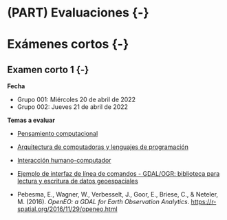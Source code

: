 # (PART) Evaluaciones {-}

# Exámenes cortos {-}

## Examen corto 1 {-}

**Fecha**  
- Grupo 001: Miércoles 20 de abril de 2022  
- Grupo 002: Jueves 21 de abril de 2022

**Temas a evaluar**  

- [Pensamiento computacional](https://gf0604-procesamientodatosgeograficos.github.io/2022-i/pensamiento-computacional.html)
- [Arquitectura de computadoras y lenguajes de programación](https://gf0604-procesamientodatosgeograficos.github.io/2022-i/arquitectura-de-computadoras-y-lenguajes-de-programaci%C3%B3n.html)  
- [Interacción humano-computador](https://gf0604-procesamientodatosgeograficos.github.io/2022-i/interacci%C3%B3n-humano-computadora.html)  
- [Ejemplo de interfaz de línea de comandos - GDAL/OGR: biblioteca para lectura y escritura de datos geoespaciales](https://gf0604-procesamientodatosgeograficos.github.io/2022-i/ejemplo-de-interfaz-de-l%C3%ADnea-de-comandos---gdalogr-biblioteca-para-lectura-y-escritura-de-datos-geoespaciales.html)

- Pebesma, E., Wagner, W., Verbesselt, J., Goor, E., Briese, C., & Neteler, M. (2016). *OpenEO: a GDAL for Earth Observation Analytics*. https://r-spatial.org/2016/11/29/openeo.html  
